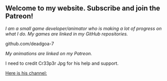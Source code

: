 ## Welcome to my website. Subscribe and join the Patreon!

_I am a small game developer/animator who is making a lot of progress on what I do. My games are linked in my GitHub repositories._

github.com/deadgoa-7

_My animations are linked on my Patreon._

I need to credit Cr33p3r Jpg for his help and support. 

[Here is his channel:](https://www.youtube.com/channel/UCiY_7GnYn6BcmOa6xRgpgZg)


